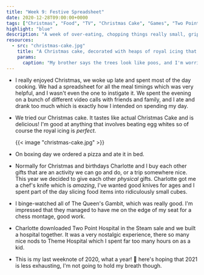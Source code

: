 ```yaml
---
title: "Week 9: Festive Spreadsheet"
date: 2020-12-28T09:00:00+0000
tags: ["Christmas", "Food", "TV", "Christmas Cake", "Games", "Two Point Hospital", "Family"]
highlight: "blue"
description: "A week of over-eating, chopping things really small, gripping chess montages, and building hospitals."
resources:
  - src: "christmas-cake.jpg"
    title: "A Christmas cake, decorated with heaps of royal icing that looks like snow. Small green trees made from pistachio paste are scattered across the top, with two wooden stags peeking around them"
    params:
      caption: "My brother says the trees look like poos, and I'm worried about his diet now"
---
```


  * I really enjoyed Christmas, we woke up late and spent most of the day cooking. We had a spreadsheet for all the meal timings which was very helpful, and I wasn't even the one to instigate it. We spent the evening on a bunch of different video calls with friends and family, and I ate and drank too much which is exactly how I intended on spending my day.

  * We tried our Christmas cake. It tastes like actual Christmas Cake and is delicious! I'm good at anything that involves beating egg whites so of course the royal icing is _perfect_.

    {{< image "christmas-cake.jpg" >}}

  * On boxing day we ordered a pizza and ate it in bed.

  * Normally for Christmas and birthdays Charlotte and I buy each other gifts that are an activity we can go and do, or a trip somewhere nice. This year we decided to give each other _physical_ gifts. Charlotte got me a chef's knife which is _amazing_, I've wanted good knives for ages and I spent part of the day slicing food items into ridiculously small cubes.

  * I binge-watched all of The Queen's Gambit, which was really good. I'm impressed that they managed to have me on the edge of my seat for a chess montage, good work.

  * Charlotte downloaded Two Point Hospital in the Steam sale and we built a hospital together. It was a very nostalgic experience, there so many nice nods to Theme Hospital which I spent far too many hours on as a kid.

  * This is my last weeknote of 2020, what a year! :grimacing: here's hoping that 2021 is less exhausting, I'm not going to hold my breath though.
